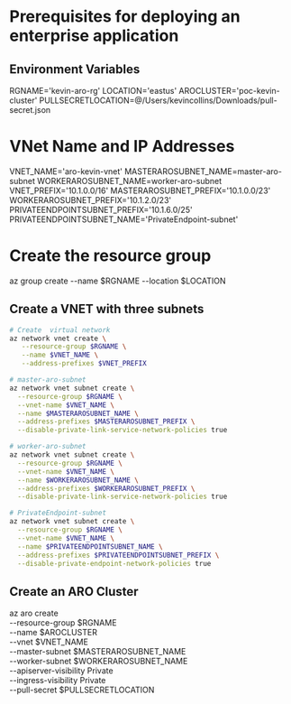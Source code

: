 # Prerequisites for deploying an enterprise application

## Environment Variables
RGNAME='kevin-aro-rg'
LOCATION='eastus'
AROCLUSTER='poc-kevin-cluster'
PULLSECRETLOCATION=@/Users/kevincollins/Downloads/pull-secret.json

# VNet Name and IP Addresses
VNET_NAME='aro-kevin-vnet'
MASTERAROSUBNET_NAME=master-aro-subnet
WORKERAROSUBNET_NAME=worker-aro-subnet
VNET_PREFIX='10.1.0.0/16'
MASTERAROSUBNET_PREFIX='10.1.0.0/23'
WORKERAROSUBNET_PREFIX='10.1.2.0/23'
PRIVATEENDPOINTSUBNET_PREFIX='10.1.6.0/25'
PRIVATEENDPOINTSUBNET_NAME='PrivateEndpoint-subnet'

# Create the resource group
az group create --name $RGNAME --location $LOCATION

## Create a VNET with three subnets
```bash
# Create  virtual network
az network vnet create \
   --resource-group $RGNAME \
   --name $VNET_NAME \
   --address-prefixes $VNET_PREFIX

# master-aro-subnet
az network vnet subnet create \
  --resource-group $RGNAME \
  --vnet-name $VNET_NAME \
  --name $MASTERAROSUBNET_NAME \
  --address-prefixes $MASTERAROSUBNET_PREFIX \
  --disable-private-link-service-network-policies true

# worker-aro-subnet
az network vnet subnet create \
  --resource-group $RGNAME \
  --vnet-name $VNET_NAME \
  --name $WORKERAROSUBNET_NAME \
  --address-prefixes $WORKERAROSUBNET_PREFIX \
  --disable-private-link-service-network-policies true

# PrivateEndpoint-subnet
az network vnet subnet create \
  --resource-group $RGNAME \
  --vnet-name $VNET_NAME \
  --name $PRIVATEENDPOINTSUBNET_NAME \
  --address-prefixes $PRIVATEENDPOINTSUBNET_PREFIX \
  --disable-private-endpoint-network-policies true
```

## Create an ARO Cluster
az aro create \
  --resource-group $RGNAME \
  --name $AROCLUSTER \
  --vnet $VNET_NAME \
  --master-subnet $MASTERAROSUBNET_NAME \
  --worker-subnet $WORKERAROSUBNET_NAME \
  --apiserver-visibility Private \
  --ingress-visibility Private \
  --pull-secret $PULLSECRETLOCATION
